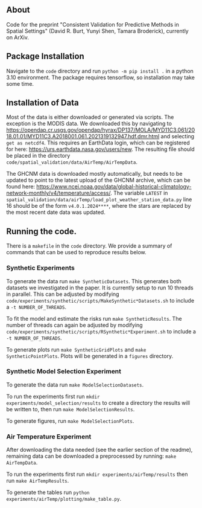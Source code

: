 ## About
Code for the preprint "Consistent Validation for Predictive Methods in Spatial Settings" (David R. Burt, Yunyi Shen, Tamara Broderick), currently on ArXiv. 

## Package Installation
Navigate to the `code` directory and run `python -m pip install .` in a python 3.10 environment. The package requires tensorflow, so installation may take some time.

## Installation of Data
Most of the data is either downloaded or generated via scripts. The exception is the MODIS data. We downloaded this by navigating to 
https://opendap.cr.usgs.gov/opendap/hyrax/DP137/MOLA/MYD11C3.061/2018.01.01/MYD11C3.A2018001.061.2021319132947.hdf.dmr.html and selecting `get as netcdf4`. This requires an EarthData login, which can be registered for here: https://urs.earthdata.nasa.gov/users/new. The resulting file should be placed in the directory `code/spatial_validation/data/AirTemp/AirTempData`.

The GHCNM data is downloaded mostly automatically, but needs to be updated to point to the latest upload of the GHCNM archive, which can be found here: https://www.ncei.noaa.gov/data/global-historical-climatology-network-monthly/v4/temperature/access/. The variable `LATEST` in `spatial_validation/data/airTemp/load_plot_weather_station_data.py` line 16 should be of the form `v4.0.1.2024****`, where the stars are replaced by the most recent date data was updated.


## Running the code.
There is a `makefile` in the `code` directory. We provide a summary of commands that can be used to reproduce results below.

### Synthetic Experiments 

To generate the data run `make SyntheticDatasets`. This generates both datasets we investigated in the paper. It is currently setup to run 10 threads in parallel. This can be adjusted by modifying `code/experiments/synthetic/scripts/MakeSynthetic*Datasets.sh` to include a `-t NUMBER_OF_THREADS`.

To fit the model and estimate the risks run `make SyntheticResults`. The number of threads can again be adjusted by modifying `code/experiments/synthetic/scripts/RSynthetic*Experiment.sh` to include a `-t NUMBER_OF_THREADS`.

To generate plots run `make SyntheticGridPlots` and `make SyntheticPointPlots`. Plots will be generated in a `figures` directory.

### Synthetic Model Selection Experiment

To generate the data run `make ModelSelectionDatasets`.

To run the experiments first run `mkdir experiments/model_selection/results` to create a directory the results will be written to, then run `make ModelSelectionResults`.

To generate figures, run `make ModelSelectionPlots`.

### Air Temperature Experiment
After downloading the data needed (see the earlier section of the readme), remaining data can be downloaded a preprocessed by running: `make AirTempData`.

To run the experiments first run `mkdir experiments/airTemp/results` then run `make AirTempResults`.

To generate the tables run `python experiments/airTemp/plotting/make_table.py`.
